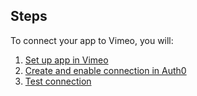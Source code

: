 ## Steps

To connect your app to Vimeo, you will:

1. [Set up app in Vimeo](#set-up-app-in-vimeo)
2. [Create and enable connection in Auth0](#create-and-enable-connection-in-auth0)
3. [Test connection](#test-connection)
